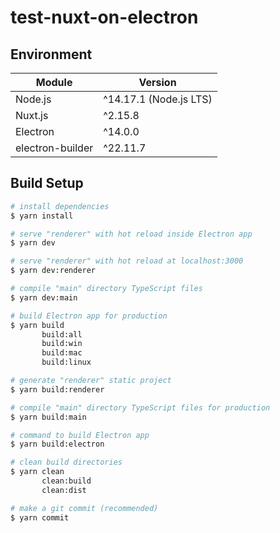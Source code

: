 # test-nuxt-on-electron

## Environment

| Module           | Version                |
| ---------------- | ---------------------- |
| Node.js          | ^14.17.1 (Node.js LTS) |
| Nuxt.js          | ^2.15.8                |
| Electron         | ^14.0.0                |
| electron-builder | ^22.11.7               |

## Build Setup

```bash
# install dependencies
$ yarn install

# serve "renderer" with hot reload inside Electron app
$ yarn dev

# serve "renderer" with hot reload at localhost:3000
$ yarn dev:renderer

# compile "main" directory TypeScript files
$ yarn dev:main

# build Electron app for production
$ yarn build
       build:all
       build:win
       build:mac
       build:linux

# generate "renderer" static project
$ yarn build:renderer

# compile "main" directory TypeScript files for production
$ yarn build:main

# command to build Electron app
$ yarn build:electron

# clean build directories
$ yarn clean
       clean:build
       clean:dist

# make a git commit (recommended)
$ yarn commit
```
